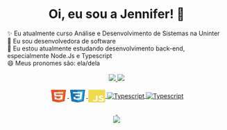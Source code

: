 <h1 align="center">Oi, eu sou a Jennifer! 👋</h1>
 
<div align="center">
 <div align="left">
  ✨ Eu atualmente curso Análise e Desenvolvimento de Sistemas na Uninter<br>
 🔭 Eu sou desenvolvedora de software<br>
 🌱 Eu estou atualmente estudando desenvolvimento back-end, especialmente Node.Js e Typescript<br>
 😄 Meus pronomes são: ela/dela  <br>  
 </div>
 &nbsp   
 
 <div>
  <a href="https://github.com/jenniferhr">
  <img height="180em" src="https://github-readme-stats.vercel.app/api?username=jenniferhr&show_icons=true&theme=merko&include_all_commits=true&count_private=true"/>
  <img height="180em" src="https://github-readme-stats.vercel.app/api/top-langs/?username=jenniferhr&layout=compact&langs_count=7&theme=merko"/>
</div>
 
 <div style="display: inline_block"><br>
  <img align="center" alt="HTML" height="30" width="40" src="https://raw.githubusercontent.com/devicons/devicon/master/icons/html5/html5-original.svg">
  <img align="center" alt="CSS" height="30" width="40" src="https://raw.githubusercontent.com/devicons/devicon/master/icons/css3/css3-original.svg">
  <img align="center" alt="Javascript" height="30" width="40" src="https://raw.githubusercontent.com/devicons/devicon/master/icons/javascript/javascript-plain.svg">
  <img align="center" alt="Typescript" height="30" width="40" src="https://cdn.jsdelivr.net/gh/devicons/devicon@latest/icons/typescript/typescript-original.svg">
  <img align="center" alt="Typescript" height="30" width="40" src="https://cdn.jsdelivr.net/gh/devicons/devicon@latest/icons/nodejs/nodejs-original-wordmark.svg">
</div>
  
  &nbsp;   
  <a href="https://www.linkedin.com/in/jennifer-helen-rodrigues/" target="_blank"><img src="https://img.shields.io/badge/-LinkedIn-%230077B5?style=for-the-badge&logo=linkedin&logoColor=white" target="_blank"></a> 
</div>


